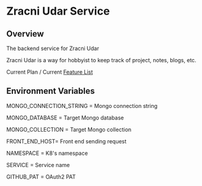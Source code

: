 # Zracni Udar Service

## Overview
The backend service for Zracni Udar

Zracni Udar is a way for hobbyist to keep track of project, notes, blogs, etc.

Current Plan / Current [Feature List](https://github.com/horvatic/zracni-udar-design/blob/main/features.md)

## Environment Variables
MONGO_CONNECTION_STRING = Mongo connection string

MONGO_DATABASE = Target Mongo database

MONGO_COLLECTION = Target Mongo collection

FRONT_END_HOST= Front end sending request

NAMESPACE = K8's namespace

SERVICE = Service name

GITHUB_PAT = OAuth2 PAT
